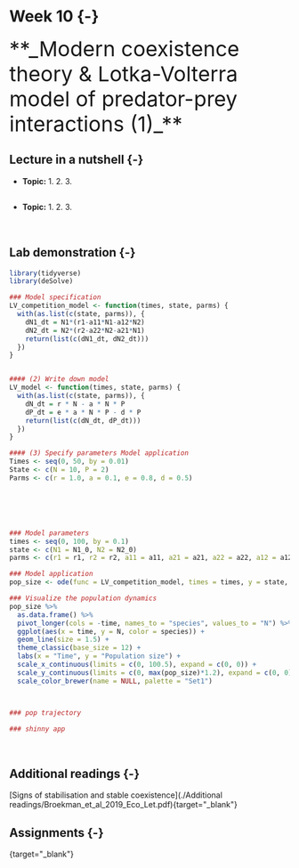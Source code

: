 

# Week 10 {-} 
<div style = "font-size: 28pt"> **_Modern coexistence theory & Lotka-Volterra model of predator-prey interactions (1)_**</div>

## Lecture in a nutshell {-}

* **Topic:**
    1. 
    2. 
    3. 
    
<div style="height:1px ;"><br></div>

* **Topic:**
    1. 
    2. 
    3.

<div style="height:1px ;"><br></div>    
<br>


## Lab demonstration {-}


```r
library(tidyverse)
library(deSolve)

### Model specification
LV_competition_model <- function(times, state, parms) {
  with(as.list(c(state, parms)), {
    dN1_dt = N1*(r1-a11*N1-a12*N2)  
    dN2_dt = N2*(r2-a22*N2-a21*N1)
    return(list(c(dN1_dt, dN2_dt)))
  })
}


#### (2) Write down model 
LV_model <- function(times, state, parms) {
  with(as.list(c(state, parms)), {
    dN_dt = r * N - a * N * P
    dP_dt = e * a * N * P - d * P
    return(list(c(dN_dt, dP_dt)))  
  })
}

#### (3) Specify parameters Model application
Times <- seq(0, 50, by = 0.01)  
State <- c(N = 10, P = 2)  
Parms <- c(r = 1.0, a = 0.1, e = 0.8, d = 0.5)






### Model parameters
times <- seq(0, 100, by = 0.1)
state <- c(N1 = N1_0, N2 = N2_0)
parms <- c(r1 = r1, r2 = r2, a11 = a11, a21 = a21, a22 = a22, a12 = a12)

### Model application
pop_size <- ode(func = LV_competition_model, times = times, y = state, parms = parms)

### Visualize the population dynamics
pop_size %>%
  as.data.frame() %>%
  pivot_longer(cols = -time, names_to = "species", values_to = "N") %>%
  ggplot(aes(x = time, y = N, color = species)) + 
  geom_line(size = 1.5) +
  theme_classic(base_size = 12) +
  labs(x = "Time", y = "Population size") +
  scale_x_continuous(limits = c(0, 100.5), expand = c(0, 0)) +
  scale_y_continuous(limits = c(0, max(pop_size)*1.2), expand = c(0, 0)) +
  scale_color_brewer(name = NULL, palette = "Set1")



### pop trajectory

### shinny app
```
<br>

## Additional readings {-}

[Signs of stabilisation and stable coexistence](./Additional readings/Broekman_et_al_2019_Eco_Let.pdf){target="_blank"}
<br>

## Assignments {-}

[](./Assignments/.pdf){target="_blank"}


